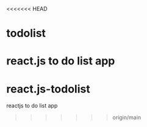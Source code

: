 <<<<<<< HEAD
# todolist
 react.js to do list app
=======
# react.js-todolist
reactjs to do list app
>>>>>>> origin/main
